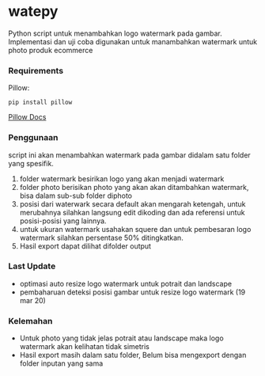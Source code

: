 # watepy
Python script untuk menambahkan logo watermark pada gambar. 
Implementasi dan uji coba digunakan untuk manambahkan watermark untuk photo produk ecommerce

### Requirements
Pillow:
```
pip install pillow
```
[Pillow Docs](https://python-pillow.github.io/)

### Penggunaan
script ini akan menambahkan watermark pada gambar didalam satu folder yang spesifik. 
1. folder watermark besirikan logo yang akan menjadi watermark
2. folder photo berisikan photo yang akan akan ditambahkan watermark, bisa dalam sub-sub folder diphoto
3. posisi dari waterwark secara default akan mengarah ketengah, untuk merubahnya silahkan langsung edit dikoding dan ada referensi untuk posisi-posisi yang lainnya.
4. untuk ukuran watermark usahakan squere dan untuk pembesaran logo watermark silahkan persentase 50% ditingkatkan.
5. Hasil export dapat dilihat difolder output

### Last Update
- optimasi auto resize logo watermark untuk potrait dan landscape
- pembaharuan deteksi posisi gambar untuk resize logo watermark (19 mar 20)

### Kelemahan
- Untuk photo yang tidak jelas potrait atau landscape maka logo watermark akan kelihatan tidak simetris
- Hasil export masih dalam satu folder, Belum bisa mengexport dengan folder inputan yang sama
